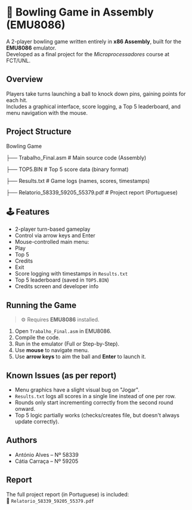 # 🎳 Bowling Game in Assembly (EMU8086)

A 2-player bowling game written entirely in **x86 Assembly**, built for the **EMU8086** emulator.  
Developed as a final project for the *Microprocessadores* course at FCT/UNL.

##  Overview

Players take turns launching a ball to knock down pins, gaining points for each hit.  
Includes a graphical interface, score logging, a Top 5 leaderboard, and menu navigation with the mouse.

##  Project Structure

 Bowling Game

├── Trabalho_Final.asm # Main source code (Assembly)

├── TOP5.BIN # Top 5 score data (binary format)

├── Results.txt # Game logs (names, scores, timestamps)

├── Relatorio_58339_59205_55379.pdf # Project report (Portuguese)


## 🕹 Features

-  2-player turn-based gameplay
- Control via arrow keys and Enter
-  Mouse-controlled main menu:
  - Play
  - Top 5
  - Credits
  - Exit
-  Score logging with timestamps in `Results.txt`
-  Top 5 leaderboard (saved in `TOP5.BIN`)
-  Credits screen and developer info

##  Running the Game

> ⚙ Requires **EMU8086** installed.

1. Open `Trabalho_Final.asm` in EMU8086.
2. Compile the code.
3. Run in the emulator (Full or Step-by-Step).
4. Use **mouse** to navigate menu.
5. Use **arrow keys** to aim the ball and **Enter** to launch it.

##  Known Issues (as per report)

- Menu graphics have a slight visual bug on "Jogar".
- `Results.txt` logs all scores in a single line instead of one per row.
- Rounds only start incrementing correctly from the second round onward.
- Top 5 logic partially works (checks/creates file, but doesn't always update correctly).

##  Authors

- António Alves – Nº 58339  
- Cátia Carraça – Nº 59205  

##  Report

The full project report (in Portuguese) is included:  
📄 `Relatorio_58339_59205_55379.pdf`



